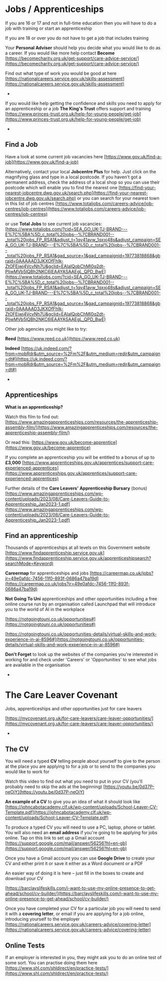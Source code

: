 
# Jobs /  Apprenticeships


If you are 16 or 17 and not in full-time education then you will have to do a job with training or start an apprenticeship


If you are 18 or over you do not have to get a job that includes training


Your **Personal Adviser** should help you decide what you would like to do as a career. If you would like more help contact **Become** [https://becomecharity.org.uk/get-support/care-advice-service/](https://becomecharity.org.uk/get-support/care-advice-service/)


Find out what type of work you would be good at here [https://nationalcareers.service.gov.uk/skills-assessment](https://nationalcareers.service.gov.uk/skills-assessment)

*


If you would like help getting the confidence and skills you need to apply for an apprenticeship or a job **The King's Trust** offers support and training [https://www.princes-trust.org.uk/help-for-young-people/get-job](https://www.princes-trust.org.uk/help-for-young-people/get-job)


*

## Find a Job


Have a look at some current job vacancies here  [https://www.gov.uk/find-a-job](https://www.gov.uk/find-a-job)

Alternatively, contact your local **Jobcentre Plus** for help. Just click on the magnifying glass and type in a local postcode. If you haven't got a permanent address, check the address of a local shop so you can use their postcode which will enable you to find the nearest one
[https://find-your-nearest-jobcentre.dwp.gov.uk/search.php](https://find-your-nearest-jobcentre.dwp.gov.uk/search.php) or you can search for your nearest town in this list of job centres
[https://www.totaljobs.com/careers-advice/job-centres/job-centres](https://www.totaljobs.com/careers-advice/job-centres/job-centres)


or use **Total Jobs** to see current job vacancies: [https://www.totaljobs.com/?cid=SEA_GO_UK-TJ-BRAND---E%7C%5BA%5D_c_total%20jobs--%7CBRAND001--_total%20jobs_FP_RSA1&adjust_t=1qv41avw_1qxxj48s&adjust_campaign=SEA_GO_UK-TJ-BRAND---E%7C%5BA%5D_c_total%20jobs--%7CBRAND001--_total%20jobs_FP_RSA1&gad_source=1&gad_campaignid=19773818868&gbraid=0AAAAAD3JKXOfFhIk-ZtOFEjwj4VcvNh7U&gclid=EAIaIQobChMI0q2dt-PIjwMVb5lQBh2NKC6IEAAYASAAEgL_QPD_BwE](https://www.totaljobs.com/?cid=SEA_GO_UK-TJ-BRAND---E%7C%5BA%5D_c_total%20jobs--%7CBRAND001--_total%20jobs_FP_RSA1&adjust_t=1qv41avw_1qxxj48s&adjust_campaign=SEA_GO_UK-TJ-BRAND---E%7C%5BA%5D_c_total%20jobs--%7CBRAND001--_total%20jobs_FP_RSA1&gad_source=1&gad_campaignid=19773818868&gbraid=0AAAAAD3JKXOfFhIk-ZtOFEjwj4VcvNh7U&gclid=EAIaIQobChMI0q2dt-PIjwMVb5lQBh2NKC6IEAAYASAAEgL_QPD_BwE)

 
Other job agencies you might like to try:

**Reed**  [https://www.reed.co.uk](https://www.reed.co.uk) 

**Indeed**  [https://uk.indeed.com/?from=mobRdr&utm_source=%2Fm%2F&utm_medium=redir&utm_campaign=dt#](https://uk.indeed.com/?from=mobRdr&utm_source=%2Fm%2F&utm_medium=redir&utm_campaign=dt#)


*

## Apprenticeships

**What is an apprenticeship?**

Watch this film to find out:
[https://www.amazingapprenticeships.com/resources/the-apprenticeship-assembly-film/](https://www.amazingapprenticeships.com/resources/the-apprenticeship-assembly-film/)

Or read this:
[https://www.gov.uk/become-apprentice](https://www.gov.uk/become-apprentice)


If you complete an apprenticeship you will be entitled to a bonus of up to **£3,000**
[https://www.apprenticeships.gov.uk/apprentices/support-care-experienced-apprentices](https://www.apprenticeships.gov.uk/apprentices/support-care-experienced-apprentices)


Further details of the **Care Leavers' Apprenticeship Bursary** (bonus)
[https://www.amazingapprenticeships.com/wp-content/uploads/2023/08/Care-Leavers-Guide-to-Apprenticeship_Jan2023-1.pdf](https://www.amazingapprenticeships.com/wp-content/uploads/2023/08/Care-Leavers-Guide-to-Apprenticeship_Jan2023-1.pdf)


## Find an apprenticeship

Thousands of apprenticeships at all levels on this Government website
[https://www.findapprenticeship.service.gov.uk](https://www.findapprenticeship.service.gov.uk/apprenticeshipsearch?searchMode=Keyword)


**Careermap** for apprenticeships and jobs [https://careermap.co.uk/jobs?jr=49e0afdc-7456-11f0-893f-0686a47ba19d](https://careermap.co.uk/jobs?jr=49e0afdc-7456-11f0-893f-0686a47ba19d)


**Not Going To Uni** apprenticeships and other opportunities including a free online course run by an organisation called Launchpad that will introduce you to the world of AI in the workplace 

[https://notgoingtouni.co.uk/opportunities#](https://notgoingtouni.co.uk/opportunities#)

[https://notgoingtouni.co.uk/opportunities-details/virtual-skills-and-work-experience-in-ai-8596#](https://notgoingtouni.co.uk/opportunities-details/virtual-skills-and-work-experience-in-ai-8596#)


**Don't Forget** to look up the websites of the companies you're interested in working for and check under 'Careers' or 'Opportunities' to see what jobs are available in the organisation



*



# The Care Leaver Covenant  

Jobs, apprenticeships and other opportunities just for care leavers 

[https://mycovenant.org.uk/for-care-leavers/care-leaver-opportunities/](https://mycovenant.org.uk/for-care-leavers/care-leaver-opportunities/)


*

## The CV


You will need a typed **CV** telling people about yourself to give to the person at the place you are applying to for a job or to send to the companies you would like to work for


Watch this video to find out what you need to put in your CV (you'll probably need to skip the ads at the beginning)  [https://youtu.be/0d37P-neOiY](https://youtu.be/0d37P-neOiY)



**An example of a CV** to give you an idea of what it should look like
[https://johncabotacademy.clf.uk/wp-content/uploads/School-Leaver-CV-Template.pdf](https://johncabotacademy.clf.uk/wp-content/uploads/School-Leaver-CV-Template.pdf)



To produce a typed CV you will need to use a PC, laptop, phone or tablet. You will also need an **email address** if you're going to be applying for jobs online. Tap on this link to set up a Gmail account 
[https://support.google.com/mail/answer/56256?hl=en-gb](https://support.google.com/mail/answer/56256?hl=en-gb)


Once you have a Gmail account you can use **Google Drive** to create your CV and either print it or save it either as a Word document or a PDF


An easier way of doing it is here – just fill in the boxes to create and download your CV

[https://barclayslifeskills.com/i-want-to-use-my-online-presence-to-get-ahead/school/cv-builder/](https://barclayslifeskills.com/i-want-to-use-my-online-presence-to-get-ahead/school/cv-builder/)



Once you have completed your CV for a particular job you will need to send it with a **covering letter**, or email if you are applying for a job online, introducing yourself to the employer  [https://nationalcareers.service.gov.uk/careers-advice/covering-letter](https://nationalcareers.service.gov.uk/careers-advice/covering-letter)


## Online Tests

If an employer is interested in you, they might ask you to do an online test of some sort. You can practise doing them here [https://www.shl.com/shldirect/en/practice-tests/](https://www.shl.com/shldirect/en/practice-tests/) 
